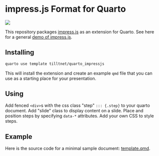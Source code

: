 # impress.js Format for Quarto

![](quarto_impressjs.gif)

This repository packages [impress.js](https://github.com/impress/impress.js)
as an extension for Quarto. See here for a general [demo of impress.js](https://impress.js.org/).

## Installing

```bash
quarto use template tilltnet/quarto_impressjs
```

This will install the extension and create an example `qmd` file that you can use as a starting place for your presentation.

## Using

Add fenced `<div>`s with the css class "step" `::: {.step}` to your quarto document. Add "slide" class to display content on a slide. Place and position steps by specifying `data-*` attributes. Add your own CSS to style steps.

## Example

Here is the source code for a minimal sample document: [template.qmd](template.qmd).
